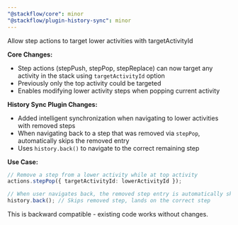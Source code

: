 ```yaml
---
"@stackflow/core": minor
"@stackflow/plugin-history-sync": minor
---
```


Allow step actions to target lower activities with targetActivityId

**Core Changes:**
- Step actions (stepPush, stepPop, stepReplace) can now target any activity in the stack using `targetActivityId` option
- Previously only the top activity could be targeted
- Enables modifying lower activity steps when popping current activity

**History Sync Plugin Changes:**
- Added intelligent synchronization when navigating to lower activities with removed steps
- When navigating back to a step that was removed via `stepPop`, automatically skips the removed entry
- Uses `history.back()` to navigate to the correct remaining step

**Use Case:**
```typescript
// Remove a step from a lower activity while at top activity
actions.stepPop({ targetActivityId: lowerActivityId });

// When user navigates back, the removed step entry is automatically skipped
history.back(); // Skips removed step, lands on the correct step
```

This is backward compatible - existing code works without changes.
